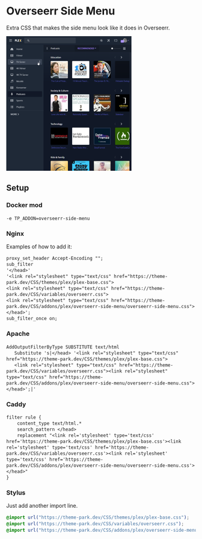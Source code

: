 # Overseerr Side Menu

Extra CSS that makes the side menu look like it does in Overseerr.

<p>
<a href="side_menu.png" rel="noopener"><img src="side_menu.png" alt="Screen Shot 1" width="66%" /></a>
</p>


## Setup

### Docker mod

`-e TP_ADDON=overseerr-side-menu`

### Nginx

Examples of how to add it:

```nginx
proxy_set_header Accept-Encoding "";
sub_filter
'</head>'
'<link rel="stylesheet" type="text/css" href="https://theme-park.dev/CSS/themes/plex/plex-base.css">
<link rel="stylesheet" type="text/css" href="https://theme-park.dev/CSS/variables/overseerr.css">
<link rel="stylesheet" type="text/css" href="https://theme-park.dev/CSS/addons/plex/overseerr-side-menu/overseerr-side-menu.css">
</head>';
sub_filter_once on;
```

### Apache

```nginx
AddOutputFilterByType SUBSTITUTE text/html
   Substitute 's|</head> '<link rel="stylesheet" type="text/css" href="https://theme-park.dev/CSS/themes/plex/plex-base.css">
   <link rel="stylesheet" type="text/css" href="https://theme-park.dev/CSS/variables/overseerr.css"><link rel="stylesheet" type="text/css" href="https://theme-park.dev/CSS/addons/plex/overseerr-side-menu/overseerr-side-menu.css">
</head>';|'
```

### Caddy

```nginx
filter rule {
    content_type text/html.*
    search_pattern </head>
    replacement "<link rel='stylesheet' type='text/css' href='https://theme-park.dev/CSS/themes/plex/plex-base.css'><link rel='stylesheet' type='text/css' href='https://theme-park.dev/CSS/variables/overseerr.css'><link rel='stylesheet' type='text/css' href='https://theme-park.dev/CSS/addons/plex/overseerr-side-menu/overseerr-side-menu.css'></head>"
}
```

### Stylus

Just add another import line.

```css
@import url("https://theme-park.dev/CSS/themes/plex/plex-base.css");
@import url("https://theme-park.dev/CSS/variables/overseerr.css");
@import url("https://theme-park.dev/CSS/addons/plex/overseerr-side-menu/overseerr-side-menu.css");
```
